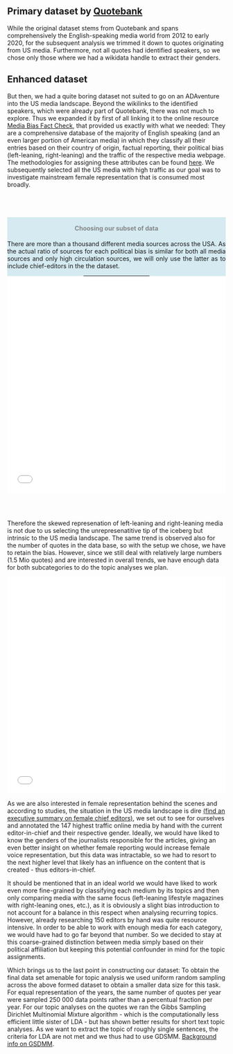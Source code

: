 <!-- ---
layout: post
title: "Data"
# subtitle: "because they lacked opposable thumbs and the brainpower to build a space program."
background: '/img/gender-data-gap-davos.jpg'
--- -->

## Primary dataset by [Quotebank](https://quotebank.dlab.tools/)

While the original dataset stems from Quotebank and spans comprehensively the English-speaking media world from 2012 to early 2020, for the subsequent analysis we trimmed it down to quotes originating from US media. Furthermore, not all quotes had identified speakers, so we chose only those where we had a wikidata handle to extract their genders.

## Enhanced dataset

But then, we had a quite boring dataset not suited to go on an ADAventure into the US media landscape. Beyond the wikilinks to the identified speakers, which were already part of Quotebank, there was not much to explore. Thus we expanded it by first of all linking it to the online resource [Media Bias Fact Check](https://mediabiasfactcheck.com/), that provided us exactly with what we needed: They are a comprehensive database of the majority of English speaking (and an even larger portion of American media) in which they classify all their entries based on their country of origin, factual reporting, their political bias (left-leaning, right-leaning) and the traffic of the respective media webpage. The methodologies for assigning these attributes can be found [here](https://mediabiasfactcheck.com/methodology/).
We subsequently selected all the US media with high traffic as our goal was to investigate mainstream female representation that is consumed most broadly. 

<br><br>
<div class="row">
      <div class="col-lg-4" style="background-color:rgba(173, 216, 230, 0.5); text-align:center; ">
            <div class="d-block h-100">
                <h4 style="color:#858585;"><br>Choosing our subset of data </h4>
                  <p align="justify"> There are more than a thousand different media sources across the USA. As the actual ratio of sources for each political bias is similar for both all media sources and only high circulation sources, we will only use the latter as to include chief-editors in the the dataset. </p>
                <hr style="margin: auto;border-color: rgb(173, 216, 230); border-width: 0.25rem; width: 30%;">
            </div>
      </div>
      <div class="col-lg-8">
            <div class="d-block h-100">
                <iframe width="100%" height="500" frameborder="0" scrolling="no" src="//plotly.com/~VFayt99/37.embed"></iframe>
            </div>
      </div>
</div>

<br><br>

Therefore the skewed represenation of left-leaning and right-leaning media is not due to us selecting the unrepresenatitive tip of the iceberg but intrinsic to the US media landscape. The same trend is observed also for the number of quotes in the data base, so with the setup we chose, we have to retain the bias.
However, since we still deal with relatively large numbers (1.5 Mio quotes) and are interested in overall trends, we have enough data for both subcategories to do the topic analyses we plan.


<iframe width="100%" height="500" frameborder="0" scrolling="no" src="//plotly.com/~VFayt99/40.embed"></iframe>


As we are also interested in female representation behind the scenes and according to studies, the situation in the US media landscape is dire [(find an executive summary on female chief editors)](https://womensmediacenter.com/reports/the-status-of-women-in-u-s-media-2019), we set out to see for ourselves and annotated the 147 highest traffic online media by hand with the current editor-in-chief and their respective gender. Ideally, we would have liked to know the genders of the journalists responsible for the articles, giving an even better insight on whether female reporting would increase female voice representation, but this data was intractable, so we had to resort to the next higher level that likely has an influence on the content that is created - thus editors-in-chief. 


It should be mentioned that in an ideal world we would have liked to work even more fine-grained by classifying each medium by its topics and then only comparing media with the same focus (left-leaning lifestyle magazines with right-leaning ones, etc.), as it is obviously a slight bias introduction to not account for a balance in this respect when analysing recurring topics. However, already researching 150 editors by hand was quite resource intensive. In order to be able to work with enough media for each category, we would have had to go far beyond that number. So we decided to stay at this coarse-grained distinction between media simply based on their political affiliation but keeping this potential confounder in mind for the topic assignments.


Which brings us to the last point in constructing our dataset: To obtain the final data set amenable for topic analysis we used uniform random sampling across the above formed dataset to obtain a smaller data size for this task. For equal representation of the years, the same number of quotes per year were sampled 250 000 data points rather than a percentual fraction per year. For our topic analyses on the quotes we ran the Gibbs Sampling Dirichlet Multinomial Mixture algorithm - which is the computationally less efficient little sister of LDA - but has shown better results for short text topic analyses. As we want to extract the topic of roughly single sentences, the criteria for LDA are not met and we thus had to use GDSMM. [Background info on GSDMM](https://towardsdatascience.com/short-text-topic-modelling-lda-vs-gsdmm-20f1db742e14).
<br><br>


<br>
<!-- <iframe  width = "100%" height= "300" frameborder="0" scrolling="no" src="//plotly.com/~VFayt99/6.embed"></iframe> -->

<!-- <iframe width="900" height="800" frameborder="0" scrolling="no" src="//plotly.com/~VFayt99/3.embed"></iframe> -->
